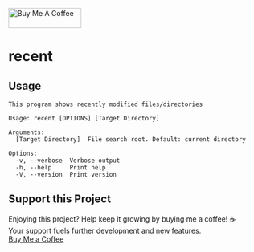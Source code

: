 <a href="https://www.buymeacoffee.com/milkandsugar" target="_blank"><img src="https://cdn.buymeacoffee.com/buttons/v2/default-blue.png" alt="Buy Me A Coffee" style="height: 40px !important;width: 145px !important;" ></a>

# recent

## Usage

```plaintext
This program shows recently modified files/directories

Usage: recent [OPTIONS] [Target Directory]

Arguments:
  [Target Directory]  File search root. Default: current directory

Options:
  -v, --verbose  Verbose output
  -h, --help     Print help
  -V, --version  Print version
```

## Support this Project

Enjoying this project?  Help keep it growing by buying me a coffee!  ☕️  
Your support fuels further development and new features.  
[Buy Me a Coffee](https://www.buymeacoffee.com/milkandsugar)
